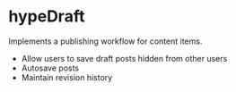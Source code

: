 hypeDraft
=========

Implements a publishing workflow for content items.

* Allow users to save draft posts hidden from other users
* Autosave posts
* Maintain revision history

 
 